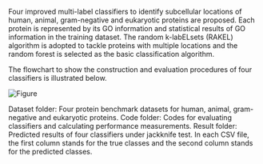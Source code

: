 Four improved multi-label classifiers to identify subcellular locations of human, animal, gram-negative and eukaryotic proteins are proposed. Each protein is represented by its GO information and statistical results of GO information in the training dataset. The random k-labELsets (RAKEL) algorithm is adopted to tackle proteins with multiple locations and the random forest is selected as the basic classification algorithm.

The flowchart to show the construction and evaluation procedures of four classifiers is illustrated below.

![Figure](C:\Users\87173\Desktop\Material\Figure.jpg)

Dataset folder: Four protein benchmark datasets for human, animal, gram-negative and eukaryotic proteins.
Code folder: Codes for evaluating classifiers and calculating performance measurements.
Result folder: Predicted results of four classifiers under jackknife test. In each CSV file, the first column stands for the true classes and the second column stands for the predicted classes.